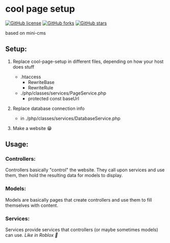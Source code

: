 # cool page setup
[![GitHub license](https://img.shields.io/github/license/ketrab2004/cool-page.setup?style=plastic)](https://github.com/ketrab2004/cool-page.setup/blob/master/LICENSE) [![GitHub forks](https://img.shields.io/github/forks/ketrab2004/cool-page.setup?style=plastic)](https://github.com/ketrab2004/cool-page.setup/network) [![GitHub stars](https://img.shields.io/github/stars/ketrab2004/cool-page.setup?style=plastic)](https://github.com/ketrab2004/cool-page.setup/stargazers)

based on mini-cms

## Setup:

1. Replace cool-page-setup in different files, depending on how your host does stuff
    * .htaccess
        - RewriteBase
        - RewriteRule
    * ./php/classes/services/PageService.php
        - protected const baseUrl

2. Replace database connection info
    * in ./php/classes/services/DatabaseService.php

3. Make a website 😁

## Usage:

### Controllers:
Controllers basically "control" the website.
They call upon services and use them, then hold the resulting data for models to display.

### Models:
Models are basically pages that create controllers and use them to fill themselves with content.

### Services:
Services provide services that controllers (or maybe sometimes models) can use.
<i>Like in Roblox 🙂</i>
